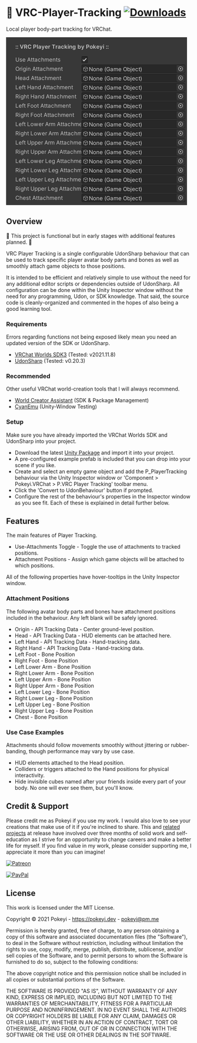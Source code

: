 # 🚧 VRC-Player-Tracking [![Downloads](https://img.shields.io/github/downloads/Pokeyi/VRC-Player-Tracking/total?logo=github)](https://github.com/Pokeyi/VRC-Player-Tracking/releases)
Local player body-part tracking for VRChat.

![Player Tracking](P_PlayerTracking.png)

## Overview
🚧 This project is functional but in early stages with additional features planned. 🚧

VRC Player Tracking is a single configurable UdonSharp behaviour that can be used to track specific player avatar body parts and bones as well as smoothly attach game objects to those positions.

It is intended to be efficient and relatively simple to use without the need for any additional editor scripts or dependencies outside of UdonSharp. All configuration can be done within the Unity Inspector window without the need for any programming, Udon, or SDK knowledge. That said, the source code is cleanly-organized and commented in the hopes of also being a good learning tool.

### Requirements
Errors regarding functions not being exposed likely mean you need an updated version of the SDK or UdonSharp.
- [VRChat Worlds SDK3](https://vrchat.com/home/download) (Tested: v2021.11.8)
- [UdonSharp](https://github.com/MerlinVR/UdonSharp) (Tested: v0.20.3)

### Recommended
Other useful VRChat world-creation tools that I will always recommend.
- [World Creator Assistant](https://github.com/Varneon/WorldCreatorAssistant) (SDK & Package Management)
- [CyanEmu](https://github.com/CyanLaser/CyanEmu) (Unity-Window Testing)

### Setup
Make sure you have already imported the VRChat Worlds SDK and UdonSharp into your project.
- Download the latest [Unity Package](https://github.com/Pokeyi/VRC-Player-Tracking/releases) and import it into your project.
- A pre-configured example prefab is included that you can drop into your scene if you like.
- Create and select an empty game object and add the P_PlayerTracking behaviour via the Unity Inspector window or 'Component > Pokeyi.VRChat > P.VRC Player Tracking' toolbar menu.
- Click the 'Convert to UdonBehaviour' button if prompted.
- Configure the rest of the behaviour's properties in the Inspector window as you see fit. Each of these is explained in detail further below.

## Features
The main features of Player Tracking.
- Use-Attachments Toggle - Toggle the use of attachments to tracked positions.
- Attachment Positions - Assign which game objects will be attached to which positions.

All of the following properties have hover-tooltips in the Unity Inspector window.

### Attachment Positions
The following avatar body parts and bones have attachment positions included in the behaviour. Any left blank will be safely ignored.
- Origin - API Tracking Data - Center ground-level position.
- Head - API Tracking Data - HUD elements can be attached here.
- Left Hand - API Tracking Data - Hand-tracking data.
- Right Hand - API Tracking Data - Hand-tracking data.
- Left Foot - Bone Position
- Right Foot - Bone Position
- Left Lower Arm - Bone Position
- Right Lower Arm - Bone Position
- Left Upper Arm - Bone Position
- Right Upper Arm - Bone Position
- Left Lower Leg - Bone Position
- Right Lower Leg - Bone Position
- Left Upper Leg - Bone Position
- Right Upper Leg - Bone Position
- Chest - Bone Position

### Use Case Examples
Attachments should follow movements smoothly without jittering or rubber-banding, though performance may vary by use case.
- HUD elements attached to the Head position.
- Colliders or triggers attached to the Hand positions for physical interactivity.
- Hide invisible cubes named after your friends inside every part of your body. No one will ever see them, but you'll know.

## Credit & Support
Please credit me as Pokeyi if you use my work. I would also love to see your creations that make use of it if you're inclined to share. This and [related projects](https://github.com/Pokeyi/VRC-Omni-Action) at release have involved over three months of solid work and self-education as I strive for an opportunity to change careers and make a better life for myself. If you find value in my work, please consider supporting me, I appreciate it more than you can imagine!

[![Patreon](https://img.shields.io/badge/Patreon-Support-red?logo=patreon)](https://patreon.com/pokeyi)

[![PayPal](https://img.shields.io/badge/PayPal-Donate-blue?logo=paypal)](https://www.paypal.com/donate?hosted_button_id=XFBLJ5GNSLGRC)

## License
This work is licensed under the MIT License.

Copyright © 2021 Pokeyi - https://pokeyi.dev - [pokeyi@pm.me](mailto:pokeyi@pm.me)

Permission is hereby granted, free of charge, to any person obtaining a copy
of this software and associated documentation files (the "Software"), to deal
in the Software without restriction, including without limitation the rights
to use, copy, modify, merge, publish, distribute, sublicense, and/or sell
copies of the Software, and to permit persons to whom the Software is
furnished to do so, subject to the following conditions:

The above copyright notice and this permission notice shall be included in all
copies or substantial portions of the Software.

THE SOFTWARE IS PROVIDED "AS IS", WITHOUT WARRANTY OF ANY KIND, EXPRESS OR
IMPLIED, INCLUDING BUT NOT LIMITED TO THE WARRANTIES OF MERCHANTABILITY,
FITNESS FOR A PARTICULAR PURPOSE AND NONINFRINGEMENT. IN NO EVENT SHALL THE
AUTHORS OR COPYRIGHT HOLDERS BE LIABLE FOR ANY CLAIM, DAMAGES OR OTHER
LIABILITY, WHETHER IN AN ACTION OF CONTRACT, TORT OR OTHERWISE, ARISING FROM,
OUT OF OR IN CONNECTION WITH THE SOFTWARE OR THE USE OR OTHER DEALINGS IN THE
SOFTWARE.
